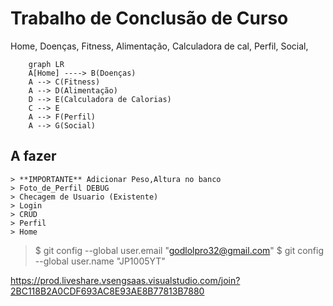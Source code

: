 # Trabalho de Conclusão de Curso
Home,
    Doenças,
    Fitness,
    Alimentação,
        Calculadora de cal,
    Perfil,
    Social,
```mermaid
    graph LR
    A[Home] ----> B(Doenças)
    A --> C(Fitness)
    A --> D(Alimentação)
    D --> E(Calculadora de Calorias)
    C --> E
    A --> F(Perfil)
    A --> G(Social)
```
## A fazer
    > **IMPORTANTE** Adicionar Peso,Altura no banco
    > Foto_de_Perfil DEBUG
    > Checagem de Usuario (Existente)
    > Login
    > CRUD
    > Perfil
    > Home
    
> $ git config --global user.email "godlolpro32@gmail.com"
> $ git config --global user.name "JP1005YT"

https://prod.liveshare.vsengsaas.visualstudio.com/join?2BC118B2A0CDF693AC8E93AE8B77813B7880
